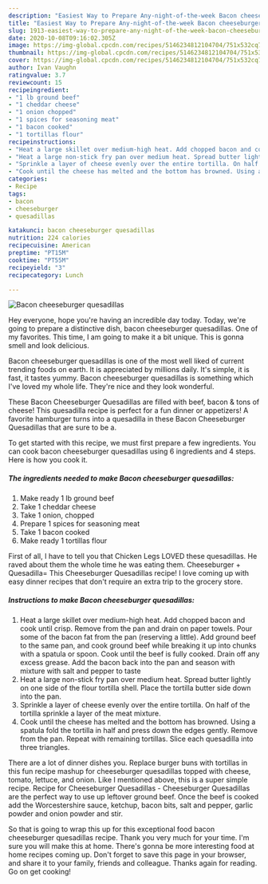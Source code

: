 ```yaml
---
description: "Easiest Way to Prepare Any-night-of-the-week Bacon cheeseburger quesadillas"
title: "Easiest Way to Prepare Any-night-of-the-week Bacon cheeseburger quesadillas"
slug: 1913-easiest-way-to-prepare-any-night-of-the-week-bacon-cheeseburger-quesadillas
date: 2020-10-08T09:16:02.305Z
image: https://img-global.cpcdn.com/recipes/5146234812104704/751x532cq70/bacon-cheeseburger-quesadillas-recipe-main-photo.jpg
thumbnail: https://img-global.cpcdn.com/recipes/5146234812104704/751x532cq70/bacon-cheeseburger-quesadillas-recipe-main-photo.jpg
cover: https://img-global.cpcdn.com/recipes/5146234812104704/751x532cq70/bacon-cheeseburger-quesadillas-recipe-main-photo.jpg
author: Ivan Vaughn
ratingvalue: 3.7
reviewcount: 15
recipeingredient:
- "1 lb ground beef"
- "1 cheddar cheese"
- "1 onion chopped"
- "1 spices for seasoning meat"
- "1 bacon cooked"
- "1 tortillas flour"
recipeinstructions:
- "Heat a large skillet over medium-high heat. Add chopped bacon and cook until crisp. Remove from the pan and drain on paper towels. Pour some of the bacon fat from the pan (reserving a little). Add ground beef to the same pan, and cook ground beef while breaking it up into chunks with a spatula or spoon. Cook until the beef is fully cooked. Drain off any excess grease. Add the bacon back into the pan and season with mixture with salt and pepper to taste"
- "Heat a large non-stick fry pan over medium heat. Spread butter lightly on one side of the flour tortilla shell. Place the tortilla butter side down into the pan."
- "Sprinkle a layer of cheese evenly over the entire tortilla. On half of the tortilla sprinkle a layer of the meat mixture."
- "Cook until the cheese has melted and the bottom has browned. Using a spatula fold the tortilla in half and press down the edges gently. Remove from the pan. Repeat with remaining tortillas. Slice each quesadilla into three triangles."
categories:
- Recipe
tags:
- bacon
- cheeseburger
- quesadillas

katakunci: bacon cheeseburger quesadillas 
nutrition: 224 calories
recipecuisine: American
preptime: "PT15M"
cooktime: "PT55M"
recipeyield: "3"
recipecategory: Lunch

---
```



![Bacon cheeseburger quesadillas](https://img-global.cpcdn.com/recipes/5146234812104704/751x532cq70/bacon-cheeseburger-quesadillas-recipe-main-photo.jpg)

Hey everyone, hope you're having an incredible day today. Today, we're going to prepare a distinctive dish, bacon cheeseburger quesadillas. One of my favorites. This time, I am going to make it a bit unique. This is gonna smell and look delicious.

Bacon cheeseburger quesadillas is one of the most well liked of current trending foods on earth. It is appreciated by millions daily. It's simple, it is fast, it tastes yummy. Bacon cheeseburger quesadillas is something which I've loved my whole life. They're nice and they look wonderful.

These Bacon Cheeseburger Quesadillas are filled with beef, bacon &amp; tons of cheese! This quesadilla recipe is perfect for a fun dinner or appetizers! A favorite hamburger turns into a quesadilla in these Bacon Cheeseburger Quesadillas that are sure to be a.


To get started with this recipe, we must first prepare a few ingredients. You can cook bacon cheeseburger quesadillas using 6 ingredients and 4 steps. Here is how you cook it.

<!--inarticleads1-->

##### The ingredients needed to make Bacon cheeseburger quesadillas:

1. Make ready 1 lb ground beef
1. Take 1 cheddar cheese
1. Take 1 onion, chopped
1. Prepare 1 spices for seasoning meat
1. Take 1 bacon cooked
1. Make ready 1 tortillas flour


First of all, I have to tell you that Chicken Legs LOVED these quesadillas. He raved about them the whole time he was eating them. Cheeseburger + Quesadilla= This Cheeseburger Quesadillas recipe! I love coming up with easy dinner recipes that don&#39;t require an extra trip to the grocery store. 

<!--inarticleads2-->

##### Instructions to make Bacon cheeseburger quesadillas:

1. Heat a large skillet over medium-high heat. Add chopped bacon and cook until crisp. Remove from the pan and drain on paper towels. Pour some of the bacon fat from the pan (reserving a little). Add ground beef to the same pan, and cook ground beef while breaking it up into chunks with a spatula or spoon. Cook until the beef is fully cooked. Drain off any excess grease. Add the bacon back into the pan and season with mixture with salt and pepper to taste
1. Heat a large non-stick fry pan over medium heat. Spread butter lightly on one side of the flour tortilla shell. Place the tortilla butter side down into the pan.
1. Sprinkle a layer of cheese evenly over the entire tortilla. On half of the tortilla sprinkle a layer of the meat mixture.
1. Cook until the cheese has melted and the bottom has browned. Using a spatula fold the tortilla in half and press down the edges gently. Remove from the pan. Repeat with remaining tortillas. Slice each quesadilla into three triangles.


There are a lot of dinner dishes you. Replace burger buns with tortillas in this fun recipe mashup for cheeseburger quesadillas topped with cheese, tomato, lettuce, and onion. Like I mentioned above, this is a super simple recipe. Recipe for Cheeseburger Quesadillas - Cheeseburger Quesadillas are the perfect way to use up leftover ground beef. Once the beef is cooked add the Worcestershire sauce, ketchup, bacon bits, salt and pepper, garlic powder and onion powder and stir. 

So that is going to wrap this up for this exceptional food bacon cheeseburger quesadillas recipe. Thank you very much for your time. I'm sure you will make this at home. There's gonna be more interesting food at home recipes coming up. Don't forget to save this page in your browser, and share it to your family, friends and colleague. Thanks again for reading. Go on get cooking!

